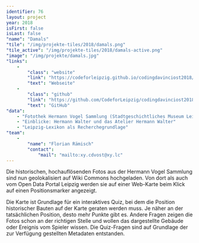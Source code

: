 ```yaml
---
identifier: 76
layout: project
year: 2018
isFirst: false
isLast: false
"name": "Damals"
"tile": "/img/projekte-tiles/2018/damals.png"
"tile_active": "/img/projekte-tiles/2018/damals-active.png"
"image": "/img/projekte/damals.jpg"
"links":
    -
        "class": "website"
        "link": "https://codeforleipzig.github.io/codingdavinciost2018/damals/index.html"
        "text": "Webseite"
    -
        "class": "github"
        "link": "https://github.com/CodeforLeipzig/codingdavinciost2018"
        "text": "GitHub"
"data":
    - "Fotothek Hermann Vogel Sammlung (Stadtgeschichtliches Museum Leipzig)"
    - "Einblicke: Hermann Walter und das Atelier Hermann Walter"
    - "Leipzig-Lexikon als Recherchegrundlage"    
"team":
    -
        "name": "Florian Rämisch"
        "contact":
            "mail": "mailto:xy.cdvost@xy.lc"
---
```

Die historischen, hochauflösenden Fotos aus der Hermann Vogel Sammlung sind nun geolokalisiert auf Wiki Commons
hochgeladen. Von dort als auch vom Open Data Portal Leipzig werden sie auf einer Web-Karte beim Klick auf einen Positionsmarker angezeigt.

Die Karte ist Grundlage für ein interaktives Quiz, bei dem die Position historischer Bauten auf der Karte geraten werden muss. Je näher an der tatsächlichen Position, desto mehr Punkte gibt es. Andere Fragen zeigen die Fotos schon an der richtigen Stelle und wollen das dargestellte Gebäude oder Ereignis vom Spieler wissen. Die Quiz-Fragen sind auf Grundlage der zur Verfügung gestellten Metadaten entstanden.
